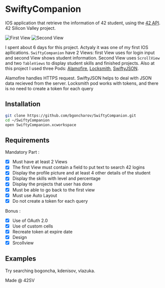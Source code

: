# SwiftyCompanion
IOS application that retrieve the information of 42 student, using the [42 API](https://api.intra.42.fr/apidoc). 42 Silicon Valley project.

![First View](https://github.com/bgoncharov/Images/blob/master/SwiftyCompanion/gif/1.gif)
![Second View](https://github.com/bgoncharov/Images/blob/master/SwiftyCompanion/gif/2.gif)

I spent about 6 days for this project. Actyaly it was one of my first IOS apllications. 
`SwiftyCompanion` have 2 Views: first View uses for login input and second View shows student information. Second View uses `ScrollView` and two `TableViews` to display student skills and finished projects. Also at this project I used three Pods: [Alamofire](https://github.com/Alamofire/Alamofire), [Locksmith](https://github.com/Alamofire/Alamofire), [SwiftyJSON](https://github.com/SwiftyJSON/SwiftyJSON).

Alamofire handles HTTPS request. SwiftyJSON helps to deal with JSON data recieved from the server. Locksmith pod works with tokens, and there is no need to create a token for each query

## Installation

```bash
git clone https://github.com/bgoncharov/SwiftyCompanion.git
cd ~/SwiftyCompanion
open SwiftyCompanion.xcworkspace
```

## Requirements

Mandatory Part :

- [x] Must have at least 2 Views
- [x] The first View must contain a field to put text to search 42 logins
- [x] Display the profile picture and at least 4 other details of the student
- [x] Display the skills with level and percentage
- [x] Display the projects that user has done
- [x] Must be able to go back to the first view
- [x] Must use Auto Layout
- [x] Do not create a token for each query
 
Bonus :

- [x] Use of OAuth 2.0
- [x] Use of custom cells
- [x] Recreate token at expire date
- [x] Design
- [x] Srcollview

## Examples

Try searching bogoncha, kdenisov, vlazuka.

Made @ 42SV
